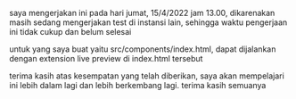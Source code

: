 saya mengerjakan ini pada hari jumat, 15/4/2022 jam 13.00, dikarenakan masih sedang mengerjakan test di instansi lain, sehingga waktu pengerjaan ini tidak cukup dan belum selesai

untuk yang saya buat yaitu src/components/index.html, dapat dijalankan dengan extension live preview di index.html tersebut

terima kasih atas kesempatan yang telah diberikan, saya akan mempelajari ini lebih dalam lagi dan lebih berkembang lagi. terima kasih semuanya